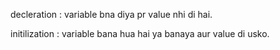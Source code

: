 

decleration : variable bna diya pr value nhi di hai.

initilization : variable bana hua hai ya banaya aur value di usko.
